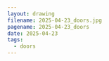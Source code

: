```yaml
---
layout: drawing
filename: 2025-04-23_doors.jpg
pagename: 2025-04-23_doors
date: 2025-04-23
tags:
  - doors
---
```

